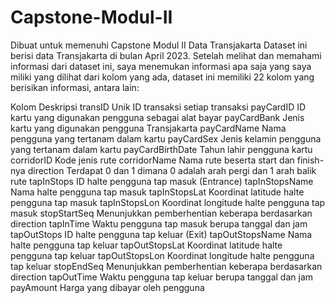 # Capstone-Modul-II
Dibuat untuk memenuhi Capstone Modul II 
Data Transjakarta
Dataset ini berisi data Transjakarta di bulan April 2023. Setelah melihat dan memahami informasi dari dataset ini, saya menemukan informasi apa saja yang saya miliki yang dilihat dari kolom yang ada, dataset ini memiliki 22 kolom yang berisikan informasi, antara lain:

Kolom	Deskripsi
transID	Unik ID transaksi setiap transaksi
payCardID	ID kartu yang digunakan pengguna sebagai alat bayar
payCardBank	Jenis kartu yang digunakan pengguna Transjakarta
payCardName	Nama pengguna yang tertanam dalam kartu
payCardSex	Jenis kelamin pengguna yang tertanam dalam kartu
payCardBirthDate	Tahun lahir pengguna kartu
corridorID	Kode jenis rute
corridorName	Nama rute beserta start dan finish-nya
direction	Terdapat 0 dan 1 dimana 0 adalah arah pergi dan 1 arah balik rute
tapInStops	ID halte pengguna tap masuk (Entrance)
tapInStopsName	Nama halte pengguna tap masuk
tapInStopsLat	Koordinat latitude halte pengguna tap masuk
tapInStopsLon	Koordinat longitude halte pengguna tap masuk
stopStartSeq	Menunjukkan pemberhentian keberapa berdasarkan direction
tapInTime	Waktu pengguna tap masuk berupa tanggal dan jam
tapOutStops	ID halte pengguna tap keluar (Exit)
tapOutStopsName	Nama halte pengguna tap keluar
tapOutStopsLat	Koordinat latitude halte pengguna tap keluar
tapOutStopsLon	Koordinat longitude halte pengguna tap keluar
stopEndSeq	Menunjukkan pemberhentian keberapa berdasarkan direction
tapOutTime	Waktu pengguna tap keluar berupa tanggal dan jam
payAmount	Harga yang dibayar oleh pengguna

